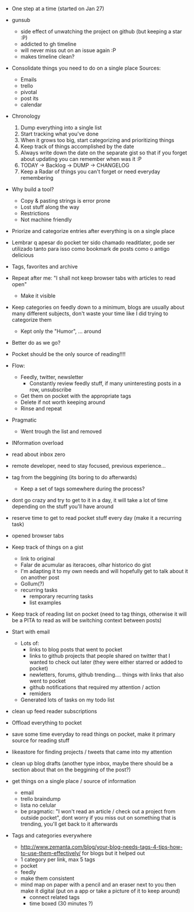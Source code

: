 * One step at a time (started on Jan 27)

* gunsub
  * side effect of unwatching the project on github (but keeping a star :P)
  * addicted to gh timeline
  * will never miss out on an issue again :P
  * makes timeline clean?

* Consolidate things you need to do on a single place
  Sources:
    * Emails
    * trello
    * pivotal
    * post its
    * calendar

* Chronology
  1) Dump everything into a single list
  2) Start tracking what you've done
  3) When it grows too big, start categorizing and prioritizing things
  4) Keep track of things accomplished by the date
  5) Always write down the date on the separate gist so that if you forget about updating you can remember when was it :P
  6) TODAY -> Backlog -> DUMP -> CHANGELOG
  7) Keep a Radar of things you can't forget or need everyday remembering

* Why build a tool?
  * Copy & pasting strings is error prone
  * Lost stuff along the way
  * Restrictions
  * Not machine friendly

* Priorize and categorize entries after everything is on a single place

* Lembrar q apesar do pocket ter sido chamado readitlater, pode ser utilizado tanto para isso como bookmark de posts como o antigo delicious

* Tags, favorites and archive

* Repeat after me: "I shall not keep browser tabs with articles to read open"
  - Make it visible

* Keep categories on feedly down to a minimum, blogs are usually about many different subjects, don't waste your time like I did trying to categorize them
  * Kept only the "Humor", ... around

* Better do as we go?

* Pocket should be the only source of reading!!!!

* Flow:
  * Feedly, twitter, newsletter
    * Constantly review feedly stuff, if many uninteresting posts in a row, unsubscribe
  * Get them on pocket with the appropriate tags
  * Delete if not worth keeping around
  * Rinse and repeat

* Pragmatic
  * Went trough the list and removed

* INformation overload

* read about inbox zero

* remote developer, need to stay focused, previous experience...

* tag from the beggining (its boring to do afterwards)
  * Keep a set of tags somewhere during the process?

* dont go crazy and try to get to it in a day, it will take a lot of time depending on the stuff you'll have around

* reserve time to get to read pocket stuff every day (make it a recurring task)

* opened browser tabs

* Keep track of things on a gist
  * link to original
  * Falar de acumular as iteracoes, olhar historico do gist
  * I'm adapting it to my own needs and will hopefully get to talk about it on another post
  * Gollum(?)
  * recurring tasks
    * remporary recurring tasks
    * list examples

* Keep track of reading list on pocket (need to tag things, otherwise it will be a PITA to read as will be switching context between posts)

* Start with email
  * Lots of:
    * links to blog posts that went to pocket
    * links to github projects that people shared on twitter that I wanted to check out later (they were either starred or added to pocket)
    * newletters, forums, github trending.... things with links that also went to pocket
    * github notifications that required my attention / action
    * remiders
  * Generated lots of tasks on my todo list

* clean up feed reader subscriptions

* Offload everything to pocket

* save some time everyday to read things on pocket, make it primary source for reading stuff

* likeastore for finding projects / tweets that came into my attention

* clean up blog drafts (another type inbox, maybe there should be a section about that on the beggining of the post?)

* get things on a single place / source of information
  * email
  * trello braindump
  * lista no celular
  * be pragmatic: "I won't read an article / check out a project from outside pocket", dont worry if you miss out on something that is trending, you'll get back to it afterwards

* Tags and categories everywhere
  * http://www.zemanta.com/blog/your-blog-needs-tags-4-tips-how-to-use-them-effectively/ for blogs but it helped out
  * 1 category per link, max 5 tags
  * pocket
  * feedly
  * make them consistent
  * mind map on paper with a pencil and an eraser next to you then make it digital (put on a app or take a picture of it to keep around)
    * connect related tags
    * time boxed (30 minutes ?)
